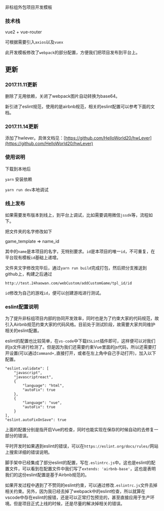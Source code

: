 非标组外包项目开发模板

### 技术栈

vue2 + vue-router

可根据需要引入`axios`以及`vuex`

此开发模板修改了`webpack`的部分配置，方便我们把项目发布到平台上。

## 更新

### 2017.11.11更新

删除了无用依赖，关闭了webpack图片自动转换为base64。

新引进了eslint规范，使用的是airbnb规范，相关的eslint配置可以参考下面的文档。

### 2017.11.14更新

添加了hwlever。具体文档见：[https://github.com/HelloWorld20/hwLever](https://github.com/HelloWorld20/hwLever)

### 使用说明

下载到本地后

`yarn` 安装依赖

`yarn run dev`本地调试

### 线上发布

 如果需要发布版本到线上，到平台上调试，比如需要调用微信`jssdk`等，流程如下。

把文件夹的名字修改如下

game_template =>  name_id

其中的`name`是本项目的名字，无特别要求。`id`是本项目的唯一`id`，不可重复，在平台现有模板`id`基础上递增。

文件夹文字修改完毕后，通过`yarn run build`完成打包，然后把分支推送到github上，构建之后通过

`http://test.24haowan.com/webCustom/addCustomGame/tpl_id/id`

`id`修改为自己的游戏`id`，便可以创建游戏进行测试。

### eslint配置说明

为了提升非标组项目内部的协同开发效率，同时也是为了约束大家的代码规范，故引入Airbnb规范约束大家的代码风格。目前处于测试阶段，故需要大家共同维护相关的eslint配置。

eslint的配置也比较简单，在`vs-code`中下载`ESLint`插件即可，这样便可以对我们的js文件进行检测了。但是因为我们还需要约束Vue里面的js代码，所以还需要打开设置(可以通过`Command+,`直接打开，或者在左上角中自己手动打开)，加入以下配置。

```
"eslint.validate": [
    "javascript",
    "javascriptreact",
    {
        "language": "html",
        "autoFix": true
    },
    {
        "language": "vue",
        "autoFix": true
    }
],
"eslint.autoFixOnSave": true
```

上面的配置分别是指开启Vue的检查，同时也能实现在保存的时候自动的去修复一部分的错误。

平时开发时如果遇到eslint的错误，可以在`https://eslint.org/docs/rules/`网站上搜索详细的错误说明。

脚手架中已经集成了部分eslint的配置，写在`.eslintrc.js`中。这也是eslint的配置文件，可以看到在配置文件中我们写了`extends: 'airbnb-base'`，这也是表明我们的这份eslint配置是基于Airbnb规范的。

如果开发过程中遇到了不赞同的eslint约束，可以通过修改`.eslintrc.js`文件去掉相关约束。另外，因为我已经去掉了webpack中的eslint检查，所以就算在vscode中存在eslint的报错，还是可以正常打包预览的，甚至直接应用于生产环境。但是项目正式上线的时候，还是尽量的解决掉相关的错误。
